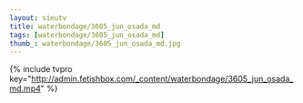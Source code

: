 ```yaml
--- 
layout: sieutv
title: waterbondage/3605_jun_osada_md
tags: [waterbondage/3605_jun_osada_md]
thumb_: waterbondage/3605_jun_osada_md.jpg
---
```

{% include tvpro key="http://admin.fetishbox.com/_content/waterbondage/3605_jun_osada_md.mp4" %} 
